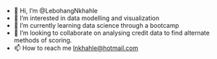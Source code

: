 - 👋 Hi, I’m @LebohangNkhahle
- 👀 I’m interested in data modelling and visualization 
- 🌱 I’m currently learning data science through a bootcamp 
- 💞️ I’m looking to collaborate on analysing credit data to find alternate methods of scoring. 
- 📫 How to reach me lnkhahle@hotmail.com

<!---
LebohangNkhahle/LebohangNkhahle is a ✨ special ✨ repository because its `README.md` (this file) appears on your GitHub profile.
You can click the Preview link to take a look at your changes.
--->
